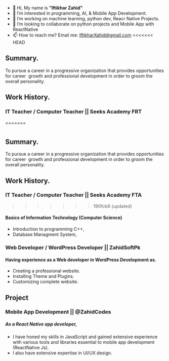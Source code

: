 - 👋 Hi, My name is <b>"Iftikhar Zahid"</b>
- 👀 I’m interested in programming, AI, & Mobile App Development.
- 🌱 I’m working on machine learning, python dev, Reacr Native Projects.
- 💞️ I’m looking to collaborate on python projects and Mobile App with ReactNative 
- 📫 How to reach me? Email me: IftikharXahid@gmail.com
<<<<<<< HEAD

## <b>Summary.</b>
To pursue a career in a progressive organization that provides opportunities for career  growth and professional development in order to groom the overall personality.
## <b>Work History.</b>
### IT Teacher / Computer Teacher || Seeks Academy FRT
=======
#
## **Summary.**
To pursue a career in a progressive organization that provides opportunities for career  growth and professional development in order to groom the overall personality.
## **Work History.**
### IT Teacher / Computer Teacher || Seeks Academy FTA
>>>>>>> 190fcb6 (updated)
#### Basics of Information Technology (Computer Science)
- Introduction to programming C++,
- Database Managment System,

### Web Developer / WordPress Developer || ZahidSoftPk
#### Having experience as a Web developer in WordPress Development as.
- Creating a professional website.
- Installing Theme and Plugins.
- Customizing complete website.

## **Project**
###  Mobile App Development || @ZahidCodes
##### As a React Native app developer,
- I have honed my skills in JavaScript and gained extensive experience with various tools and libraries essential to mobile app development (ReactNative Js).
-  I also have extensive expertise in UI/UX design.
